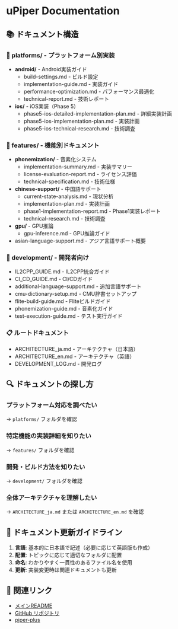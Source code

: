 # uPiper Documentation

## 📚 ドキュメント構造

### 🎯 platforms/ - プラットフォーム別実装
- **android/** - Android実装ガイド
  - build-settings.md - ビルド設定
  - implementation-guide.md - 実装ガイド
  - performance-optimization.md - パフォーマンス最適化
  - technical-report.md - 技術レポート
- **ios/** - iOS実装（Phase 5）
  - phase5-ios-detailed-implementation-plan.md - 詳細実装計画
  - phase5-ios-implementation-plan.md - 実装計画
  - phase5-ios-technical-research.md - 技術調査

### 🚀 features/ - 機能別ドキュメント
- **phonemization/** - 音素化システム
  - implementation-summary.md - 実装サマリー
  - license-evaluation-report.md - ライセンス評価
  - technical-specification.md - 技術仕様
- **chinese-support/** - 中国語サポート
  - current-state-analysis.md - 現状分析
  - implementation-plan.md - 実装計画
  - phase1-implementation-report.md - Phase1実装レポート
  - technical-research.md - 技術調査
- **gpu/** - GPU推論
  - gpu-inference.md - GPU推論ガイド
- asian-language-support.md - アジア言語サポート概要

### 🔧 development/ - 開発者向け
- IL2CPP_GUIDE.md - IL2CPP統合ガイド
- CI_CD_GUIDE.md - CI/CDガイド
- additional-language-support.md - 追加言語サポート
- cmu-dictionary-setup.md - CMU辞書セットアップ
- flite-build-guide.md - Fliteビルドガイド
- phonemization-guide.md - 音素化ガイド
- test-execution-guide.md - テスト実行ガイド

### 📋 ルートドキュメント
- ARCHITECTURE_ja.md - アーキテクチャ（日本語）
- ARCHITECTURE_en.md - アーキテクチャ（英語）
- DEVELOPMENT_LOG.md - 開発ログ

## 🔍 ドキュメントの探し方

### プラットフォーム対応を調べたい
→ `platforms/` フォルダを確認

### 特定機能の実装詳細を知りたい
→ `features/` フォルダを確認

### 開発・ビルド方法を知りたい
→ `development/` フォルダを確認

### 全体アーキテクチャを理解したい
→ `ARCHITECTURE_ja.md` または `ARCHITECTURE_en.md` を確認

## 📝 ドキュメント更新ガイドライン

1. **言語**: 基本的に日本語で記述（必要に応じて英語版も作成）
2. **配置**: トピックに応じて適切なフォルダに配置
3. **命名**: わかりやすく一貫性のあるファイル名を使用
4. **更新**: 実装変更時は関連ドキュメントも更新

## 🔗 関連リンク

- [メインREADME](../README.md)
- [GitHub リポジトリ](https://github.com/ayutaz/uPiper)
- [piper-plus](https://github.com/ayutaz/piper-plus)